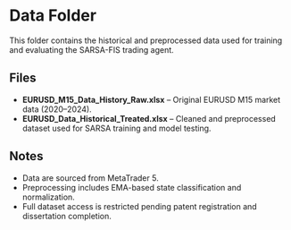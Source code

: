# Data Folder

This folder contains the historical and preprocessed data used for training and evaluating the SARSA-FIS trading agent.

## Files
- **EURUSD_M15_Data_History_Raw.xlsx** – Original EURUSD M15 market data (2020–2024).  
- **EURUSD_Data_Historical_Treated.xlsx** – Cleaned and preprocessed dataset used for SARSA training and model testing.  

## Notes
- Data are sourced from MetaTrader 5.  
- Preprocessing includes EMA-based state classification and normalization.  
- Full dataset access is restricted pending patent registration and dissertation completion.
